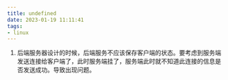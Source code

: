 ```yaml
---
title: undefined
date: 2023-01-19 11:11:41
tags:
- linux
---
```


1. 后端服务器设计的时候，后端服务不应该保存客户端的状态。要考虑到服务端发送连接给客户端了，此时服务端挂了，服务端此时就不知道此连接的信息是否发送成功。导致出现问题。